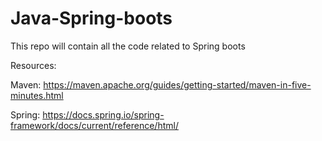 # Java-Spring-boots

This repo will contain all the code related to Spring boots

Resources:

Maven: https://maven.apache.org/guides/getting-started/maven-in-five-minutes.html

Spring: https://docs.spring.io/spring-framework/docs/current/reference/html/


